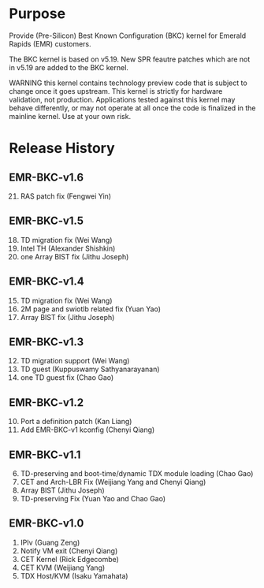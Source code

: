 Purpose
=======
Provide (Pre-Silicon) Best Known Configuration (BKC) kernel for Emerald Rapids
(EMR) customers.

The BKC kernel is based on v5.19. New SPR feautre patches which are not
in v5.19 are added to the BKC kernel.

WARNING this kernel contains technology preview code that is
subject to change once it goes upstream. This kernel is
strictly for hardware validation, not production. Applications
tested against this kernel may behave differently, or may not
operate at all once the code is finalized in the mainline kernel.
Use at your own risk.

Release History
===============

EMR-BKC-v1.6
------------
21. RAS patch fix (Fengwei Yin)

EMR-BKC-v1.5
------------
18. TD migration fix (Wei Wang)
19. Intel TH (Alexander Shishkin)
20. one Array BIST fix (Jithu Joseph)

EMR-BKC-v1.4
------------
15. TD migration fix (Wei Wang)
16. 2M page and swiotlb related fix (Yuan Yao)
17. Array BIST fix (Jithu Joseph)

EMR-BKC-v1.3
------------
12. TD migration support (Wei Wang)
13. TD guest (Kuppuswamy Sathyanarayanan)
14. one TD guest fix (Chao Gao)

EMR-BKC-v1.2
------------
10. Port a definition patch (Kan Liang)
11. Add EMR-BKC-v1 kconfig (Chenyi Qiang)

EMR-BKC-v1.1
------------
6. TD-preserving and boot-time/dynamic TDX module loading (Chao Gao)
7. CET and Arch-LBR Fix (Weijiang Yang and Chenyi Qiang)
8. Array BIST (Jithu Joseph)
9. TD-preserving Fix (Yuan Yao and Chao Gao)

EMR-BKC-v1.0
------------
1. IPIv (Guang Zeng)
2. Notify VM exit (Chenyi Qiang)
3. CET Kernel (Rick Edgecombe)
4. CET KVM (Weijiang Yang)
5. TDX Host/KVM (Isaku Yamahata)

